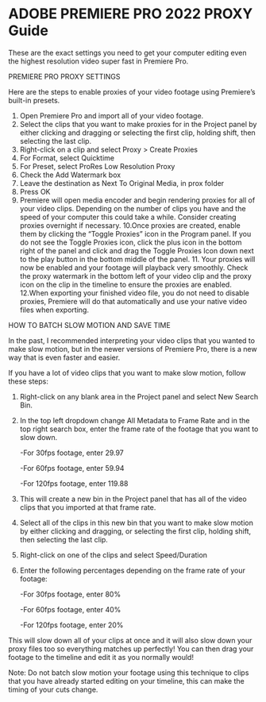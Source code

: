 # ADOBE PREMIERE PRO 2022 PROXY Guide



These are the exact settings you need to get your computer editing even the highest resolution video super fast in Premiere Pro.

PREMIERE PRO PROXY SETTINGS

Here are the steps to enable proxies of your video footage using Premiere’s built-in
presets.
1. Open Premiere Pro and import all of your video footage.
2. Select the clips that you want to make proxies for in the Project panel by either
clicking and dragging or selecting the first clip, holding shift, then selecting the
last clip.
3. Right-click on a clip and select Proxy > Create Proxies
4. For Format, select Quicktime
5. For Preset, select ProRes Low Resolution Proxy
6. Check the Add Watermark box
7. Leave the destination as Next To Original Media, in prox folder
8. Press OK
9. Premiere will open media encoder and begin rendering proxies for all of your video clips. Depending on the number of clips you have and the speed of your computer this could take a while. Consider creating proxies overnight if necessary.
10.Once proxies are created, enable them by clicking the “Toggle Proxies” icon in the Program panel. If you do not see the Toggle Proxies icon, click the plus icon in the bottom right of the panel and click and drag the Toggle Proxies Icon down next to the play button in the bottom middle of the panel.
   11. Your proxies will now be enabled and your footage will playback very smoothly. Check the proxy watermark in the bottom left of your video clip and the proxy icon on the clip in the timeline to ensure the proxies are enabled.
   12.When exporting your finished video file, you do not need to disable proxies, Premiere will do that automatically and use your native video files when exporting.

HOW TO BATCH SLOW MOTION AND SAVE TIME

In the past, I recommended interpreting your video clips that you wanted to make slow
motion, but in the newer versions of Premiere Pro, there is a new way that is even faster
and easier.

If you have a lot of video clips that you want to make slow motion, follow these steps:

1. Right-click on any blank area in the Project panel and select New Search Bin.
2. In the top left dropdown change All Metadata to Frame Rate and in the top right
search box, enter the frame rate of the footage that you want to slow down.

    -For 30fps footage, enter 29.97

    -For 60fps footage, enter 59.94

    -For 120fps footage, enter 119.88

3. This will create a new bin in the Project panel that has all of the video clips that
you imported at that frame rate.
4. Select all of the clips in this new bin that you want to make slow motion by either
clicking and dragging, or selecting the first clip, holding shift, then selecting the
last clip.
5. Right-click on one of the clips and select Speed/Duration
6. Enter the following percentages depending on the frame rate of your footage:

    -For 30fps footage, enter 80%

    -For 60fps footage, enter 40%

    -For 120fps footage, enter 20%

This will slow down all of your clips at once and it will also slow down your proxy files too so everything matches up perfectly! You can then drag your footage to the timeline and edit it as you normally would!

Note: Do not batch slow motion your footage using this technique to clips that you have
already started editing on your timeline, this can make the timing of your cuts change.
